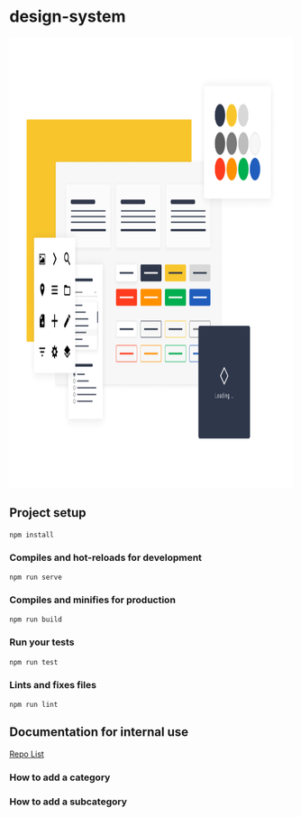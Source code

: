# design-system

<p align="center">
  <img width="1100" height="800" src="./screenshots/design-system_illustration.png" alt="Design system illustration" />
</p>

## Project setup

```
npm install
```

### Compiles and hot-reloads for development

```
npm run serve
```

### Compiles and minifies for production

```
npm run build
```

### Run your tests

```
npm run test
```

### Lints and fixes files

```
npm run lint
```

## Documentation for internal use

[Repo List](screenshots/page_README.png)

### How to add a category

### How to add a subcategory
